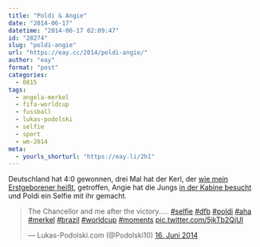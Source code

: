 ```yaml
---
title: "Poldi & Angie"
date: "2014-06-17"
datetime: "2014-06-17 02:09:47"
id: "28274"
slug: "poldi-angie"
url: "https://eay.cc/2014/poldi-angie/"
author: "eay"
format: "post"
categories:
  - 0815
tags:
  - angela-merkel
  - fifa-worldcup
  - fussball
  - lukas-podolski
  - selfie
  - sport
  - wm-2014
meta:
  - yourls_shorturl: "https://eay.li/2h1"
---
```


Deutschland hat 4:0 gewonnen, drei Mal hat der Kerl, der [wie mein Erstgeborener heißt](http://twitter.com/eay/statuses/17237842699), getroffen, Angie hat die Jungs [in der Kabine besucht](http://mashable.com/2014/06/16/angela-merkel-world-cup/) und Poldi ein Selfie mit ihr gemacht.

<blockquote class="twitter-tweet" lang="de"><p>The Chancellor and me after the victory..... <a href="https://twitter.com/search?q=%23selfie&amp;src=hash">#selfie</a> <a href="https://twitter.com/search?q=%23dfb&amp;src=hash">#dfb</a> <a href="https://twitter.com/search?q=%23poldi&amp;src=hash">#poldi</a> <a href="https://twitter.com/search?q=%23aha&amp;src=hash">#aha</a> <a href="https://twitter.com/search?q=%23merkel&amp;src=hash">#merkel</a> <a href="https://twitter.com/search?q=%23brazil&amp;src=hash">#brazil</a> <a href="https://twitter.com/search?q=%23worldcup&amp;src=hash">#worldcup</a> <a href="https://twitter.com/search?q=%23moments&amp;src=hash">#moments</a> <a href="http://t.co/5jkTb2QjUI">pic.twitter.com/5jkTb2QjUI</a></p>— Lukas-Podolski.com (@Podolski10) <a href="https://twitter.com/Podolski10/statuses/478622135108517888">16. Juni 2014</a></blockquote>
<script async src="//platform.twitter.com/widgets.js" charset="utf-8"></script>

